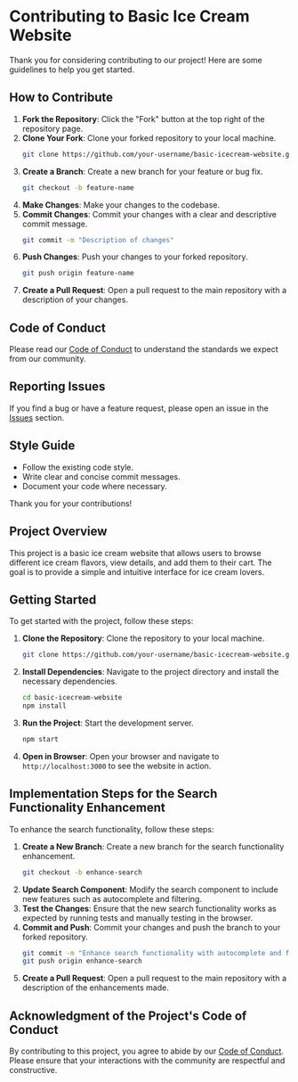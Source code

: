 # Contributing to Basic Ice Cream Website

Thank you for considering contributing to our project! Here are some guidelines to help you get started.

## How to Contribute

1. **Fork the Repository**: Click the "Fork" button at the top right of the repository page.
2. **Clone Your Fork**: Clone your forked repository to your local machine.
    ```sh
    git clone https://github.com/your-username/basic-icecream-website.git
    ```
3. **Create a Branch**: Create a new branch for your feature or bug fix.
    ```sh
    git checkout -b feature-name
    ```
4. **Make Changes**: Make your changes to the codebase.
5. **Commit Changes**: Commit your changes with a clear and descriptive commit message.
    ```sh
    git commit -m "Description of changes"
    ```
6. **Push Changes**: Push your changes to your forked repository.
    ```sh
    git push origin feature-name
    ```
7. **Create a Pull Request**: Open a pull request to the main repository with a description of your changes.

## Code of Conduct

Please read our [Code of Conduct](CODE_OF_CONDUCT.md) to understand the standards we expect from our community.

## Reporting Issues

If you find a bug or have a feature request, please open an issue in the [Issues](https://github.com/your-username/basic-icecream-website/issues) section.

## Style Guide

- Follow the existing code style.
- Write clear and concise commit messages.
- Document your code where necessary.

Thank you for your contributions!

## Project Overview

This project is a basic ice cream website that allows users to browse different ice cream flavors, view details, and add them to their cart. The goal is to provide a simple and intuitive interface for ice cream lovers.

## Getting Started

To get started with the project, follow these steps:

1. **Clone the Repository**: Clone the repository to your local machine.
    ```sh
    git clone https://github.com/your-username/basic-icecream-website.git
    ```
2. **Install Dependencies**: Navigate to the project directory and install the necessary dependencies.
    ```sh
    cd basic-icecream-website
    npm install
    ```
3. **Run the Project**: Start the development server.
    ```sh
    npm start
    ```
4. **Open in Browser**: Open your browser and navigate to `http://localhost:3000` to see the website in action.

## Implementation Steps for the Search Functionality Enhancement

To enhance the search functionality, follow these steps:

1. **Create a New Branch**: Create a new branch for the search functionality enhancement.
    ```sh
    git checkout -b enhance-search
    ```
2. **Update Search Component**: Modify the search component to include new features such as autocomplete and filtering.
3. **Test the Changes**: Ensure that the new search functionality works as expected by running tests and manually testing in the browser.
4. **Commit and Push**: Commit your changes and push the branch to your forked repository.
    ```sh
    git commit -m "Enhance search functionality with autocomplete and filtering"
    git push origin enhance-search
    ```
5. **Create a Pull Request**: Open a pull request to the main repository with a description of the enhancements made.

## Acknowledgment of the Project's Code of Conduct

By contributing to this project, you agree to abide by our [Code of Conduct](CODE_OF_CONDUCT.md). Please ensure that your interactions with the community are respectful and constructive.













































